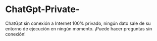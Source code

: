 # ChatGpt-Private-
ChatGpt sin conexión a Internet 100% privado, ningún dato sale de su entorno de ejecución en ningún momento. ¡Puede hacer preguntas sin conexión!
